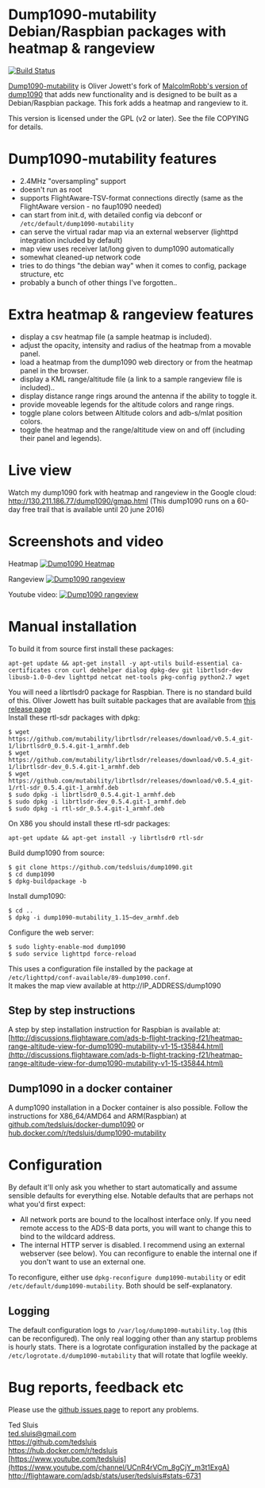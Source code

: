 # Dump1090-mutability Debian/Raspbian packages with heatmap & rangeview
[![Build Status](https://travis-ci.org/mutability/dump1090.svg?branch=master)](https://travis-ci.org/mutability/dump1090)

[Dump1090-mutability](https://github.com/mutability/dump1090) is Oliver Jowett's fork of [MalcolmRobb's version of dump1090](https://github.com/MalcolmRobb/dump1090)
that adds new functionality and is designed to be built as
a Debian/Raspbian package.
This fork adds a heatmap and rangeview to it.

This version is licensed under the GPL (v2 or later).
See the file COPYING for details.

# Dump1090-mutability features

* 2.4MHz "oversampling" support
* doesn't run as root
* supports FlightAware-TSV-format connections directly (same as the FlightAware version - no faup1090 needed)
* can start from init.d, with detailed config via debconf or `/etc/default/dump1090-mutability`
* can serve the virtual radar map via an external webserver (lighttpd integration included by default)
* map view uses receiver lat/long given to dump1090 automatically
* somewhat cleaned-up network code
* tries to do things "the debian way" when it comes to config, package structure, etc
* probably a bunch of other things I've forgotten..

# Extra heatmap & rangeview features

* display a csv heatmap file (a sample heatmap is included).
* adjust the opacity, intensity and radius of the heatmap from a movable panel.
* load a heatmap from the dump1090 web directory or from the heatmap panel in the browser.
* display a KML range/altitude file (a link to a sample rangeview file is included)..
* display distance range rings around the antenna if the ability to toggle it.
* provide moveable legends for the altitude colors and range rings.
* toggle plane colors between Altitude colors and adb-s/mlat position colors.
* toggle the heatmap and the range/altitude view on and off (including their panel and legends).

# Live view

Watch my dump1090 fork with heatmap and rangeview in the Google cloud: http://130.211.186.77/dump1090/gmap.html
(This dump1090 runs on a 60-day free trail that is available until 20 june 2016)

# Screenshots and video

Heatmap
[![Dump1090 Heatmap](https://dl.dropboxusercontent.com/u/17865731/dump1090-20150916/heatmapexample16.png)](https://dl.dropboxusercontent.com/u/17865731/dump1090-20150916/heatmapexample16.png)

Rangeview
[![Dump1090 rangeview](https://dl.dropboxusercontent.com/u/17865731/dump1090-20150916/rangeviewexample16.png)](https://dl.dropboxusercontent.com/u/17865731/dump1090-20150916/rangeviewexample16.png)

Youtube video:
[![Dump1090 rangeview](https://dl.dropboxusercontent.com/u/17865731/dump1090-20150916/youtube16.png)](https://www.youtube.com/watch?v=Qz4XSFRjLTI)

# Manual installation

To build it from source first install these packages:
````
apt-get update && apt-get install -y apt-utils build-essential ca-certificates cron curl debhelper dialog dpkg-dev git librtlsdr-dev libusb-1.0-0-dev lighttpd netcat net-tools pkg-config python2.7 wget 
````

You will need a librtlsdr0 package for Raspbian.
There is no standard build of this.
Oliver Jowett has built suitable packages that are available from 
[this release page](https://github.com/mutability/librtlsdr/releases)  
Install these rtl-sdr  packages with dpkg:   
````
$ wget https://github.com/mutability/librtlsdr/releases/download/v0.5.4_git-1/librtlsdr0_0.5.4.git-1_armhf.deb
$ wget https://github.com/mutability/librtlsdr/releases/download/v0.5.4_git-1/librtlsdr-dev_0.5.4.git-1_armhf.deb
$ wget https://github.com/mutability/librtlsdr/releases/download/v0.5.4_git-1/rtl-sdr_0.5.4.git-1_armhf.deb
$ sudo dpkg -i librtlsdr0_0.5.4.git-1_armhf.deb
$ sudo dpkg -i librtlsdr-dev_0.5.4.git-1_armhf.deb
$ sudo dpkg -i rtl-sdr_0.5.4.git-1_armhf.deb
````

On X86 you should install these rtl-sdr packages:   
````
apt-get update && apt-get install -y librtlsdr0 rtl-sdr 
````

Build dump1090 from source:
````
$ git clone https://github.com/tedsluis/dump1090.git
$ cd dump1090
$ dpkg-buildpackage -b
````

Install dump1090:
````
$ cd ..
$ dpkg -i dump1090-mutability_1.15~dev_armhf.deb
````

Configure the web server:
````
$ sudo lighty-enable-mod dump1090
$ sudo service lighttpd force-reload
````
This uses a configuration file installed by the package at `/etc/lighttpd/conf-available/89-dump1090.conf`.   
It makes the map view available at http://IP_ADDRESS/dump1090

## Step by step instructions

A step by step installation instruction for Raspbian is available at: 
[http://discussions.flightaware.com/ads-b-flight-tracking-f21/heatmap-range-altitude-view-for-dump1090-mutability-v1-15-t35844.html](http://discussions.flightaware.com/ads-b-flight-tracking-f21/heatmap-range-altitude-view-for-dump1090-mutability-v1-15-t35844.html)   

## Dump1090 in a docker container
  
A dump1090 installation in a Docker container is also possible. Follow the instructions for X86_64/AMD64 and ARM(Raspbian) at [github.com/tedsluis/docker-dump1090](https://github.com/tedsluis/docker-dump1090) or [hub.docker.com/r/tedsluis/dump1090-mutability](https://hub.docker.com/r/tedsluis/dump1090-mutability)   

# Configuration

By default it'll only ask you whether to start automatically and assume sensible defaults for everything else.
Notable defaults that are perhaps not what you'd first expect:

* All network ports are bound to the localhost interface only.
  If you need remote access to the ADS-B data ports, you will want to change this to bind to the wildcard address.
* The internal HTTP server is disabled. I recommend using an external webserver (see below).
  You can reconfigure to enable the internal one if you don't want to use an external one.

To reconfigure, either use `dpkg-reconfigure dump1090-mutability` or edit `/etc/default/dump1090-mutability`. Both should be self-explanatory.

## Logging

The default configuration logs to `/var/log/dump1090-mutability.log` (this can be reconfigured).
The only real logging other than any startup problems is hourly stats.
There is a logrotate configuration installed by the package at `/etc/logrotate.d/dump1090-mutability` that will rotate that logfile weekly.

# Bug reports, feedback etc

Please use the [github issues page](https://github.com/tedsluis/dump1090/issues) to report any problems.

Ted Sluis  
ted.sluis@gmail.com  
https://github.com/tedsluis  
https://hub.docker.com/r/tedsluis  
[https://www.youtube.com/tedsluis](https://www.youtube.com/channel/UCnR4rVCm_8gCjY_m3t1ExgA)   
http://flightaware.com/adsb/stats/user/tedsluis#stats-6731  
